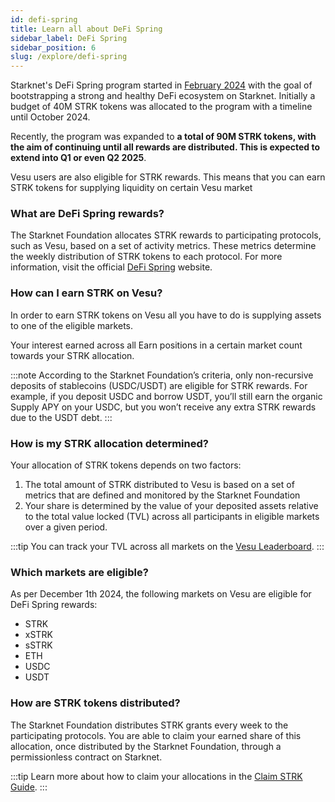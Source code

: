```yaml
---
id: defi-spring
title: Learn all about DeFi Spring
sidebar_label: DeFi Spring
sidebar_position: 6
slug: /explore/defi-spring
---
```


Starknet's DeFi Spring program started in [February 2024](https://www.starknet.io/blog/starknet-foundation-introduces-the-start-of-defi-spring) with the goal of bootstrapping a strong and healthy DeFi ecosystem on Starknet. Initially a budget of 40M STRK tokens was allocated to the program with a timeline until October 2024.

Recently, the program was expanded to **a total of 90M STRK tokens, with the aim of continuing until all rewards are distributed. This is expected to extend into Q1 or even Q2 2025**.

Vesu users are also eligible for STRK rewards. This means that you can earn STRK tokens for supplying liquidity on certain Vesu market

### What are DeFi Spring rewards?

The Starknet Foundation allocates STRK rewards to participating protocols, such as Vesu, based on a set of activity metrics. These metrics determine the weekly distribution of STRK tokens to each protocol. For more information, visit the official [DeFi Spring](https://defispring.starknet.io/about) website.

### How can I earn STRK on Vesu?

In order to earn STRK tokens on Vesu all you have to do is supplying assets to one of the eligible markets.

Your interest earned across all Earn positions in a certain market count towards your STRK allocation.

:::note
According to the Starknet Foundation’s criteria, only non-recursive deposits of stablecoins (USDC/USDT) are eligible for STRK rewards. For example, if you deposit USDC and borrow USDT, you’ll still earn the organic Supply APY on your USDC, but you won’t receive any extra STRK rewards due to the USDT debt.
:::

### How is my STRK allocation determined?

Your allocation of STRK tokens depends on two factors:

1. The total amount of STRK distributed to Vesu is based on a set of metrics that are defined and monitored by the Starknet Foundation
2. Your share is determined by the value of your deposited assets relative to the total value locked (TVL) across all participants in eligible markets over a given period.

:::tip
You can track your TVL across all markets on the [Vesu Leaderboard](./leaderboard.md).
:::

### Which markets are eligible?

As per December 1th 2024, the following markets on Vesu are eligible for DeFi Spring rewards:

- STRK
- xSTRK
- sSTRK
- ETH
- USDC
- USDT

### How are STRK tokens distributed?

The Starknet Foundation distributes STRK grants every week to the participating protocols. You are able to claim your earned share of this allocation, once distributed by the Starknet Foundation, through a permissionless contract on Starknet.

:::tip
Learn more about how to claim your allocations in the [Claim STRK Guide](../user-guides/claim-strk-guide.md).
:::